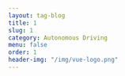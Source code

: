 ```yaml
---
layout: tag-blog
title: 1
slug: 1
category: Autonomous Driving
menu: false
order: 1
header-img: "/img/vue-logo.png"
---
```

